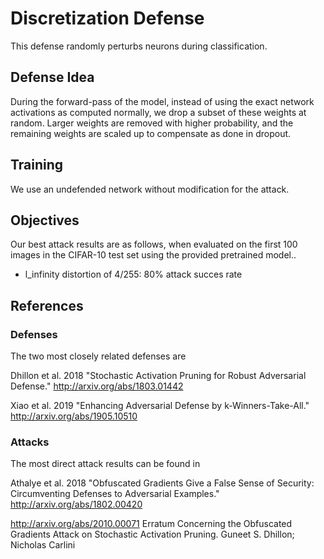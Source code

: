 # Discretization Defense

This defense randomly perturbs neurons during classification.


## Defense Idea

During the forward-pass of the model, instead of using the exact network activations
as computed normally, we drop a subset of these weights at random. Larger weights
are removed with higher probability, and the remaining weights are scaled up to
compensate as done in dropout.


## Training

We use an undefended network without modification for the attack.


## Objectives

Our best attack results are as follows, when evaluated on the first 100 images
in the CIFAR-10 test set using the provided pretrained model..
- l_infinity distortion of 4/255: 80% attack succes rate


## References

### Defenses

The two most closely related defenses are


Dhillon et al. 2018 "Stochastic Activation Pruning for Robust Adversarial Defense."
http://arxiv.org/abs/1803.01442

Xiao et al. 2019 "Enhancing Adversarial Defense by k-Winners-Take-All."
http://arxiv.org/abs/1905.10510


### Attacks

The most direct attack results can be found in

Athalye et al. 2018 "Obfuscated Gradients Give a False Sense of Security: Circumventing Defenses to Adversarial Examples."
http://arxiv.org/abs/1802.00420

http://arxiv.org/abs/2010.00071
Erratum Concerning the Obfuscated Gradients Attack on Stochastic Activation Pruning.
Guneet S. Dhillon; Nicholas Carlini